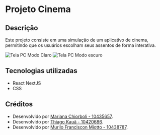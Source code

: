 # Projeto Cinema

## Descrição
Este projeto consiste em uma simulação de um aplicativo de cinema, permitindo que os usuários escolham seus assentos de forma interativa.

![Tela PC Modo Claro](https://github.com/user-attachments/assets/69214e6e-ea4e-4f58-a821-5655fd2466fe)
![Tela PC Modo escuro](https://github.com/user-attachments/assets/804d5003-d186-46d5-aac9-c8aab687765a)

## Tecnologias utilizadas
- React NextJS
- CSS

## Créditos
- Desenvolvido por [Mariana Chiorboli - 10435657](https://github.com/MarianaChiorboli).
- Desenvolvido por [Thiago Kauã - 10420686](https://github.com/ThiagoKauaPestana).
- Desenvolvido por [Murilo Franciscon Miotto - 10438787](https://github.com/seu-usuario).
